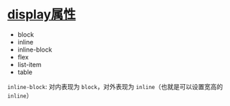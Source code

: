 # [display属性](https://developer.mozilla.org/en-US/docs/Web/CSS/display)
- block
- inline
- inline-block
- flex
- list-item
- table

`inline-block`: 对内表现为 `block`，对外表现为 `inline`（也就是可以设置宽高的 `inline`）
